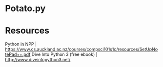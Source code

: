 # Potato.py

# Resources

Python in NPP | https://www.cs.auckland.ac.nz/courses/compsci101s1c/resources/SetUpNotePad++.pdf
Dive Into Python 3 (free ebook) | http://www.diveintopython3.net/

